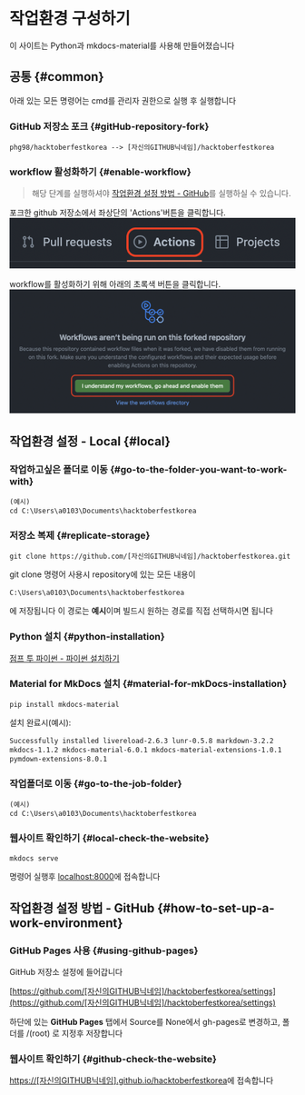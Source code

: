 # 작업환경 구성하기
이 사이트는 Python과 mkdocs-material를 사용해 만들어졌습니다

## 공통 {#common}

아래 있는 모든 명령어는 cmd를 관리자 권한으로 실행 후 실행합니다

### GitHub 저장소 포크 {#gitHub-repository-fork}

```
phg98/hacktoberfestkorea --> [자신의GITHUB닉네임]/hacktoberfestkorea
```

### workflow 활성화하기 {#enable-workflow}
> 해당 단계를 실행하셔야 [작업환경 설정 방법 - GitHub](#how-to-set-up-a-work-environment)를 실행하실 수 있습니다.

포크한 github 저장소에서 좌상단의 'Actions'버튼을 클릭합니다.
!['Actions'버튼](img/actions.png)

workflow를 활성화하기 위해 아래의 초록색 버튼을 클릭합니다.
![enable_workflows](img/enable_workflows.png)

## 작업환경 설정 - Local {#local}

### 작업하고싶은 폴더로 이동 {#go-to-the-folder-you-want-to-work-with}

```
(예시)
cd C:\Users\a0103\Documents\hacktoberfestkorea
```

### 저장소 복제 {#replicate-storage}

```
git clone https://github.com/[자신의GITHUB닉네임]/hacktoberfestkorea.git
```

git clone 명령어 사용시 repository에 있는 모든 내용이

```
C:\Users\a0103\Documents\hacktoberfestkorea
```

에 저장됩니다 이 경로는 **예시**이며 빌드시 원하는 경로를 직접 선택하시면 됩니다

### Python 설치 {#python-installation}

[점프 투 파이썬 - 파이썬 설치하기](https://wikidocs.net/8)

### Material for MkDocs 설치 {#material-for-mkDocs-installation}

```
pip install mkdocs-material
```

설치 완료시(예시):

```
Successfully installed livereload-2.6.3 lunr-0.5.8 markdown-3.2.2 mkdocs-1.1.2 mkdocs-material-6.0.1 mkdocs-material-extensions-1.0.1 pymdown-extensions-8.0.1
```

### 작업폴더로 이동 {#go-to-the-job-folder}

```
(예시)
cd C:\Users\a0103\Documents\hacktoberfestkorea
```

### 웹사이트 확인하기 {#local-check-the-website}

```
mkdocs serve
```

명령어 실행후 [localhost:8000](localhost:8000)에 접속합니다

## 작업환경 설정 방법 - GitHub {#how-to-set-up-a-work-environment}

### GitHub Pages 사용 {#using-github-pages}

GitHub 저장소 설정에 들어갑니다

[https://github.com/[자신의GITHUB닉네임]/hacktoberfestkorea/settings](https://github.com/[자신의GITHUB닉네임]/hacktoberfestkorea/settings)

하단에 있는 **GitHub Pages** 탭에서
Source를 None에서 gh-pages로 변경하고, 폴더를 /(root) 로 지정후 저장합니다

### 웹사이트 확인하기 {#github-check-the-website}

[https://[자신의GITHUB닉네임].github.io/hacktoberfestkorea](https://[자신의GITHUB닉네임].github.io/hacktoberfestkorea)에 접속합니다
